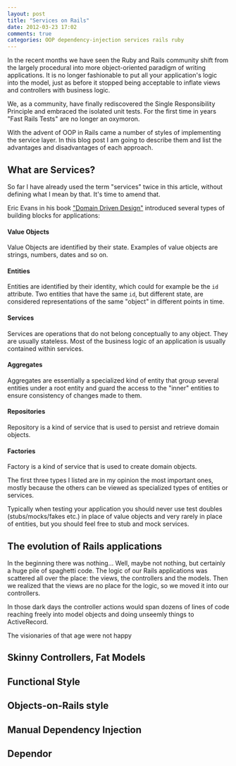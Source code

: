 ```yaml
---
layout: post
title: "Services on Rails"
date: 2012-03-23 17:02
comments: true
categories: OOP dependency-injection services rails ruby
---
```


In the recent months we have seen the Ruby and Rails community shift from the largely procedural into more object-oriented paradigm of writing applications.
It is no longer fashionable to put all your application's logic into the model, just as before it stopped being acceptable to inflate views and controllers with business logic.

We, as a community, have finally rediscovered the Single Responsibility Principle and embraced the isolated unit tests.
For the first time in years "Fast Rails Tests" are no longer an oxymoron.

With the advent of OOP in Rails came a number of styles of implementing the service layer.
In this blog post I am going to describe them and list the advantages and disadvantages of each approach.

<!--more-->

## What are Services?

So far I have already used the term "services" twice in this article, without defining what I mean by that.
It's time to amend that.

Eric Evans in his book ["Domain Driven Design"][ddd_book] introduced several types of building blocks for applications:

#### Value Objects

Value Objects are identified by their state.
Examples of value objects are strings, numbers, dates and so on.

#### Entities

Entities are identified by their identity, which could for example be the `id` attribute.
Two entities that have the same `id`, but different state, are considered representations of the same "object" in different points in time.

#### Services

Services are operations that do not belong conceptually to any object.
They are usually stateless.
Most of the business logic of an application is usually contained within services.

#### Aggregates

Aggregates are essentially a specialized kind of entity that group several entities under a root entity and guard the access to the "inner" entities to ensure consistency of changes made to them.

#### Repositories

Repository is a kind of service that is used to persist and retrieve domain objects.

#### Factories

Factory is a kind of service that is used to create domain objects.

The first three types I listed are in my opinion the most important ones, mostly because the others can be viewed as specialized types of entities or services.

Typically when testing your application you should never use test doubles (stubs/mocks/fakes etc.) in place of value objects and very rarely in place of entities, but you should feel free to stub and mock services.

## The evolution of Rails applications

In the beginning there was nothing... Well, maybe not nothing, but certainly a huge pile of spaghetti code.
The logic of our Rails applications was scattered all over the place: the views, the controllers and the models.
Then we realized that the views are no place for the logic, so we moved it into our controllers.

In those dark days the controller actions would span dozens of lines of code reaching freely into model objects and doing unseemly things to ActiveRecord.

The visionaries of that age were not happy 

## Skinny Controllers, Fat Models


## Functional Style

## Objects-on-Rails style

## Manual Dependency Injection

## Dependor

[ddd_book]: http://domaindrivendesign.org/books/evans_2003
